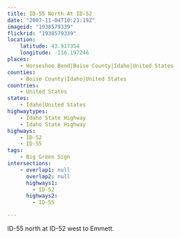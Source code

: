 ```yaml
---
title: ID-55 North At ID-52
date: "2007-11-04T10:23:19Z"
imageid: "1938579339"
flickrid: "1938579339"
location:
    latitude: 43.917354
    longitude: -116.197246
places:
    - Horseshoe Bend|Boise County|Idaho|United States
counties:
    - Boise County|Idaho|United States
countries:
    - United States
states:
    - Idaho|United States
highwaytypes:
    - Idaho State Highway
    - Idaho State Highway
highways:
    - ID-52
    - ID-55
tags:
    - Big Green Sign
intersections:
    - overlap1: null
      overlap2: null
      highways1:
        - ID-52
      highways2:
        - ID-55

---
```

ID-55 north at ID-52 west to Emmett.